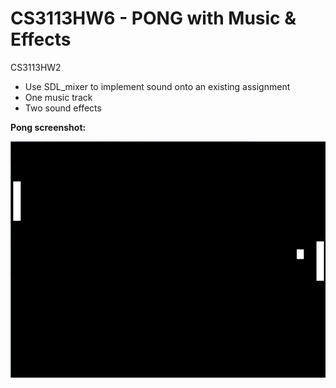 ﻿CS3113HW6 - PONG with Music & Effects
=========

CS3113HW2

* Use SDL_mixer to implement sound onto an existing assignment
* One music track
* Two sound effects

**Pong screenshot:**

![Alt text](https://github.com/wheressswaldo/CS3113/blob/master/HW02/Pong/pong.png?raw=true "Pong")
